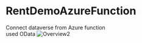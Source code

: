 # RentDemoAzureFunction
Connect dataverse from Azure function </br>
used OData
![Overview2](https://user-images.githubusercontent.com/11546981/150518870-41a06cbd-47df-476f-a51e-dbc07f64d620.png)
